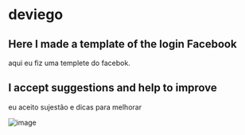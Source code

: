 # deviego  

<h2> Here I made a template of the login Facebook</h2>
  aqui eu fiz uma templete do facebok.
 
 <h2>I accept suggestions and help to improve</h2> 
  eu aceito sujestão e dicas para melhorar
  
![image](https://user-images.githubusercontent.com/73961367/119429177-bb8bd180-bce4-11eb-8d86-df3bac6aa8ad.png)


